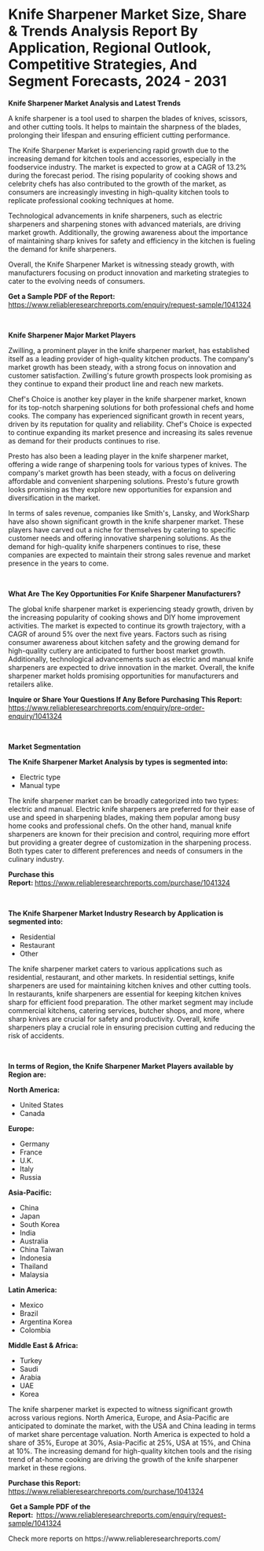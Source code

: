 <p><h1>Knife Sharpener Market Size, Share & Trends Analysis Report By Application, Regional Outlook, Competitive Strategies, And Segment Forecasts, 2024 - 2031</h1></p><p><strong>Knife Sharpener Market Analysis and Latest Trends</strong></p>
<p><p>A knife sharpener is a tool used to sharpen the blades of knives, scissors, and other cutting tools. It helps to maintain the sharpness of the blades, prolonging their lifespan and ensuring efficient cutting performance.</p><p>The Knife Sharpener Market is experiencing rapid growth due to the increasing demand for kitchen tools and accessories, especially in the foodservice industry. The market is expected to grow at a CAGR of 13.2% during the forecast period. The rising popularity of cooking shows and celebrity chefs has also contributed to the growth of the market, as consumers are increasingly investing in high-quality kitchen tools to replicate professional cooking techniques at home.</p><p>Technological advancements in knife sharpeners, such as electric sharpeners and sharpening stones with advanced materials, are driving market growth. Additionally, the growing awareness about the importance of maintaining sharp knives for safety and efficiency in the kitchen is fueling the demand for knife sharpeners.</p><p>Overall, the Knife Sharpener Market is witnessing steady growth, with manufacturers focusing on product innovation and marketing strategies to cater to the evolving needs of consumers.</p></p>
<p><strong>Get a Sample PDF of the Report:&nbsp;</strong> <a href="https://www.reliableresearchreports.com/enquiry/request-sample/1041324">https://www.reliableresearchreports.com/enquiry/request-sample/1041324</a></p>
<p>&nbsp;</p>
<p><strong>Knife Sharpener Major Market Players</strong></p>
<p><p>Zwilling, a prominent player in the knife sharpener market, has established itself as a leading provider of high-quality kitchen products. The company's market growth has been steady, with a strong focus on innovation and customer satisfaction. Zwilling's future growth prospects look promising as they continue to expand their product line and reach new markets.</p><p>Chef's Choice is another key player in the knife sharpener market, known for its top-notch sharpening solutions for both professional chefs and home cooks. The company has experienced significant growth in recent years, driven by its reputation for quality and reliability. Chef's Choice is expected to continue expanding its market presence and increasing its sales revenue as demand for their products continues to rise.</p><p>Presto has also been a leading player in the knife sharpener market, offering a wide range of sharpening tools for various types of knives. The company's market growth has been steady, with a focus on delivering affordable and convenient sharpening solutions. Presto's future growth looks promising as they explore new opportunities for expansion and diversification in the market.</p><p>In terms of sales revenue, companies like Smith's, Lansky, and WorkSharp have also shown significant growth in the knife sharpener market. These players have carved out a niche for themselves by catering to specific customer needs and offering innovative sharpening solutions. As the demand for high-quality knife sharpeners continues to rise, these companies are expected to maintain their strong sales revenue and market presence in the years to come.</p></p>
<p>&nbsp;</p>
<p><strong>What Are The Key Opportunities For Knife Sharpener Manufacturers?</strong></p>
<p><p>The global knife sharpener market is experiencing steady growth, driven by the increasing popularity of cooking shows and DIY home improvement activities. The market is expected to continue its growth trajectory, with a CAGR of around 5% over the next five years. Factors such as rising consumer awareness about kitchen safety and the growing demand for high-quality cutlery are anticipated to further boost market growth. Additionally, technological advancements such as electric and manual knife sharpeners are expected to drive innovation in the market. Overall, the knife sharpener market holds promising opportunities for manufacturers and retailers alike.</p></p>
<p><strong>Inquire or Share Your Questions If Any Before Purchasing This Report:</strong> <a href="https://www.reliableresearchreports.com/enquiry/pre-order-enquiry/1041324">https://www.reliableresearchreports.com/enquiry/pre-order-enquiry/1041324</a></p>
<p>&nbsp;</p>
<p><strong>Market Segmentation</strong></p>
<p><strong>The Knife Sharpener Market Analysis by types is segmented into:</strong></p>
<p><ul><li>Electric type</li><li>Manual type</li></ul></p>
<p><p>The knife sharpener market can be broadly categorized into two types: electric and manual. Electric knife sharpeners are preferred for their ease of use and speed in sharpening blades, making them popular among busy home cooks and professional chefs. On the other hand, manual knife sharpeners are known for their precision and control, requiring more effort but providing a greater degree of customization in the sharpening process. Both types cater to different preferences and needs of consumers in the culinary industry.</p></p>
<p><strong>Purchase this Report:&nbsp;</strong><a href="https://www.reliableresearchreports.com/purchase/1041324">https://www.reliableresearchreports.com/purchase/1041324</a></p>
<p>&nbsp;</p>
<p><strong>The Knife Sharpener Market Industry Research by Application is segmented into:</strong></p>
<p><ul><li>Residential</li><li>Restaurant</li><li>Other</li></ul></p>
<p><p>The knife sharpener market caters to various applications such as residential, restaurant, and other markets. In residential settings, knife sharpeners are used for maintaining kitchen knives and other cutting tools. In restaurants, knife sharpeners are essential for keeping kitchen knives sharp for efficient food preparation. The other market segment may include commercial kitchens, catering services, butcher shops, and more, where sharp knives are crucial for safety and productivity. Overall, knife sharpeners play a crucial role in ensuring precision cutting and reducing the risk of accidents.</p></p>
<p>&nbsp;</p>
<p><strong>In terms of Region, the Knife Sharpener Market Players available by Region are:</strong></p>
<p>
    <p> <strong> North America: </strong>
        <ul>
            <li>United States</li>
            <li>Canada</li>
        </ul>
        </p> 
    <p> <strong> Europe: </strong>
        <ul>
            <li>Germany</li>
            <li>France</li>
            <li>U.K.</li>
            <li>Italy</li>
            <li>Russia</li>
        </ul>
        </p> 
    <p> <strong> Asia-Pacific: </strong>
        <ul>
            <li>China</li>
            <li>Japan</li>
            <li>South Korea</li>
            <li>India</li>
            <li>Australia</li>
            <li>China Taiwan</li>
            <li>Indonesia</li>
            <li>Thailand</li>
            <li>Malaysia</li>
        </ul>
        </p> 
    <p> <strong> Latin America: </strong>
        <ul>
            <li>Mexico</li>
            <li>Brazil</li>
            <li>Argentina Korea</li>
            <li>Colombia</li>
        </ul>
        </p> 
    <p> <strong> Middle East & Africa: </strong>
        <ul>
            <li>Turkey</li>
            <li>Saudi</li>
            <li>Arabia</li>
            <li>UAE</li>
            <li>Korea</li>
        </ul>
    </p>
    </p>
<p><p>The knife sharpener market is expected to witness significant growth across various regions. North America, Europe, and Asia-Pacific are anticipated to dominate the market, with the USA and China leading in terms of market share percentage valuation. North America is expected to hold a share of 35%, Europe at 30%, Asia-Pacific at 25%, USA at 15%, and China at 10%. The increasing demand for high-quality kitchen tools and the rising trend of at-home cooking are driving the growth of the knife sharpener market in these regions.</p></p>
<p><strong>Purchase this Report: </strong><a href="https://www.reliableresearchreports.com/purchase/1041324">https://www.reliableresearchreports.com/purchase/1041324</a></p>
<p>&nbsp;<strong>Get a Sample PDF of the Report:&nbsp;&nbsp;</strong><a href="https://www.reliableresearchreports.com/enquiry/request-sample/1041324">https://www.reliableresearchreports.com/enquiry/request-sample/1041324</a></p>
<p><strong></strong></p>
<p>Check more reports on https://www.reliableresearchreports.com/</p>
